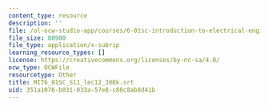 ```yaml
---
content_type: resource
description: ''
file: /ol-ocw-studio-app/courses/6-01sc-introduction-to-electrical-engineering-and-computer-science-i-spring-2011/351a1076b031033a57e8c88c8ab8d41b_MIT6_01SC_S11_lec12_300k.srt
file_size: 88900
file_type: application/x-subrip
learning_resource_types: []
license: https://creativecommons.org/licenses/by-nc-sa/4.0/
ocw_type: OCWFile
resourcetype: Other
title: MIT6_01SC_S11_lec12_300k.srt
uid: 351a1076-b031-033a-57e8-c88c8ab8d41b
---
```


